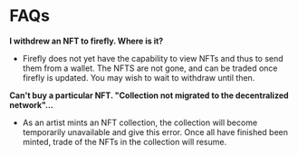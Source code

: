 # FAQs

**I withdrew an NFT to firefly. Where is it?**

* Firefly does not yet have the capability to view NFTs and thus to send them from a wallet. The NFTS are not gone, and can be traded once firefly is updated. You may wish to wait to withdraw until then.

**Can't buy a particular NFT. "Collection not migrated to the decentralized network"...**

* As an artist mints an NFT collection, the collection will become temporarily unavailable and give this error. Once all have finished been minted, trade of the NFTs in the collection will resume.
